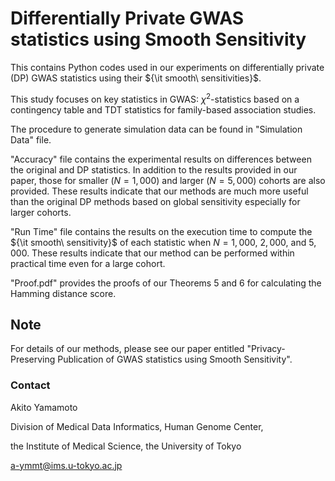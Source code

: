 # Differentially Private GWAS statistics using Smooth Sensitivity

This contains Python codes used in our experiments on differentially private (DP) GWAS statistics using their ${\it smooth\ sensitivities}$.

This study focuses on key statistics in GWAS: $\chi^2$-statistics based on a contingency table and TDT statistics for family-based association studies.

The procedure to generate simulation data can be found in "Simulation Data" file.

"Accuracy" file contains the experimental results on differences between the original and DP statistics.
In addition to the results provided in our paper, those for smaller ($N=1,000$) and larger ($N=5,000$) cohorts are also provided.
These results indicate that our methods are much more useful than the original DP methods based on global sensitivity especially for larger cohorts.

"Run Time" file contains the results on the execution time to compute the ${\it smooth\ sensitivity}$ of each statistic when $N = 1,000$, $2,000$, and $5,000$. These results indicate that our method can be performed within practical time even for a large cohort. 

"Proof.pdf" provides the proofs of our Theorems 5 and 6 for calculating the Hamming distance score.

## Note

For details of our methods, please see our paper entitled "Privacy-Preserving Publication of GWAS statistics using Smooth Sensitivity".

### Contact
Akito Yamamoto

Division of Medical Data Informatics, Human Genome Center,

the Institute of Medical Science, the University of Tokyo

a-ymmt@ims.u-tokyo.ac.jp
